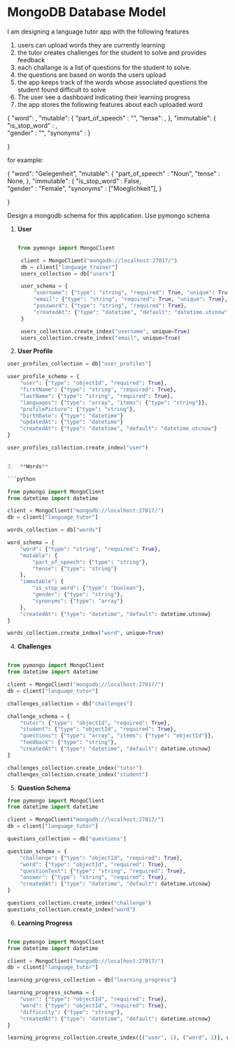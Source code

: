 # MongoDB Database Model

I am designing a language tutor app with the following features

1. users can upload words they are currently learning
2. the tutor creates challenges for the student to solve and provides feedback
3. each challange is a list of questions for the student to solve.
4. the questions are based on words the users upload
5. the app keeps track of the words whose associated questions the student  found difficult to solve
6. The user see a dashboard indicating their learning progress
7. the app stores the following features about each uploaded word

{
    "word": <the word itself>,
    "mutable": {
        "part_of_speech" : "<the part of speech>",
        "tense": <the tense of the word if it is a verb>,
    },
    "immutable": {
        "is_stop_word" : <a boolean indicating if it is a stop word or not>,   
        "gender" : "<the gender of the word>",
        "synonyms" : <a list of synonyms of the word>
    }
    
}

for example: 

{
    "word": "Gelegenheit",
    "mutable": {
        "part_of_speech" : "Noun",
        "tense" : None,
    },
    "immutable": {
        "is_stop_word" : False,   
        "gender" : "Female",
        "synonyms" : ["Moeglichkeit"],
    }
    
}


Design a mongodb schema for this application. Use pymongo schema

1. **User**
   ``` python

   from pymongo import MongoClient

    client = MongoClient("mongodb://localhost:27017/")
    db = client["language_trainer"]
    users_collection = db["users"]

    user_schema = {
        "username": {"type": "string", "required": True, "unique": True},
        "email": {"type": "string", "required": True, "unique": True},
        "password": {"type": "string", "required": True},
        "createdAt": {"type": "datetime", "default": "datetime.utcnow"}
    }

    users_collection.create_index("username", unique=True)
    users_collection.create_index("email", unique=True)
   
   ```

2. **User Profile**

``` python
user_profiles_collection = db["user_profiles"]

user_profile_schema = {
    "user": {"type": "objectId", "required": True},
    "firstName": {"type": "string", "required": True},
    "lastName": {"type": "string", "required": True},
    "languages": {"type": "array", "items": {"type": "string"}},
    "profilePicture": {"type": "string"},
    "birthDate": {"type": "datetime"}
    "updatedAt": {"type": "datetime"}
    "createdAt": {"type": "datetime", "default": "datetime.utcnow"}
}

user_profiles_collection.create_index("user")


3.  **Words**

```python

from pymongo import MongoClient
from datetime import datetime

client = MongoClient("mongodb://localhost:27017/")
db = client["language_tutor"]

words_collection = db["words"]

word_schema = {
    "word": {"type": "string", "required": True},
    "mutable": {
        "part_of_speech": {"type": "string"},
        "tense": {"type": "string"}
    },
    "immutable": {
        "is_stop_word": {"type": "boolean"},
        "gender": {"type": "string"},
        "synonyms": {"type": "array"}
    },
    "createdAt": {"type": "datetime", "default": datetime.utcnow}
}

words_collection.create_index("word", unique=True)

```

4. **Challenges**

``` python

from pymongo import MongoClient
from datetime import datetime

client = MongoClient("mongodb://localhost:27017/")
db = client["language_tutor"]

challenges_collection = db["challenges"]

challenge_schema = {
    "tutor": {"type": "objectId", "required": True},
    "student": {"type": "objectId", "required": True},
    "questions": {"type": "array", "items": {"type": "objectId"}},
    "feedback": {"type": "string"},
    "createdAt": {"type": "datetime", "default": datetime.utcnow}
}

challenges_collection.create_index("tutor")
challenges_collection.create_index("student")

```

5. **Question Schema**

``` python
from pymongo import MongoClient
from datetime import datetime

client = MongoClient("mongodb://localhost:27017/")
db = client["language_tutor"]

questions_collection = db["questions"]

question_schema = {
    "challenge": {"type": "objectId", "required": True},
    "word": {"type": "objectId", "required": True},
    "questionText": {"type": "string", "required": True},
    "answer": {"type": "string", "required": True},
    "createdAt": {"type": "datetime", "default": datetime.utcnow}
}

questions_collection.create_index("challenge")
questions_collection.create_index("word")


```

6. **Learning Progress**

``` python

from pymongo import MongoClient
from datetime import datetime

client = MongoClient("mongodb://localhost:27017/")
db = client["language_tutor"]

learning_progress_collection = db["learning_progress"]

learning_progress_schema = {
    "user": {"type": "objectId", "required": True},
    "word": {"type": "objectId", "required": True},
    "difficulty": {"type": "string"},
    "createdAt": {"type": "datetime", "default": datetime.utcnow}
}

learning_progress_collection.create_index([("user", 1), ("word", 1)], unique=True)

```